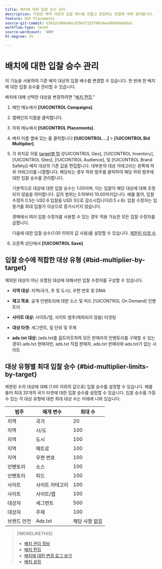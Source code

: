 ```yaml
---
title: 배치에 대한 입찰 승수 관리
description: 지정된 배치 대상의 입찰 배수를 만들고 편집하는 방법에 대해 알아봅니다.
feature: DSP Placements
source-git-commit: b3932c066e0ecd29e57152f0654ee4b0d9e0dda1
workflow-type: tm+mt
source-wordcount: '409'
ht-degree: 3%

---
```


# 배치에 대한 입찰 승수 관리

이 기능을 사용하여 기존 배치 대상의 입찰 배수를 변경할 수 있습니다. 한 번에 한 배치에 대한 입찰 승수를 관리할 수 있습니다.<!-- remove that line once we can edit multiple -->

배치에 대해 선택한 대상을 변경하려면 &quot;[배치 편집](/help/dsp/campaign-management/placements/placement-edit.md).&quot;

<!-- 
## Manage the Bid Multipliers for a Single Placement
-->

1. 메인 메뉴에서 **[!UICONTROL Campaigns]**.

1. 캠페인의 이름을 클릭합니다.

1. 하위 메뉴에서 **[!UICONTROL Placements]**.

1. 배치 이름 옆에 있는 를 클릭합니다  **[!UICONTROL ...]** > **[!UICONTROL Bid Multiplier]**.

1. 각 위치로 이동 [target별 탭](#bid-multiplier-by-target) ([!UICONTROL Geo], [!UICONTROL Inventory], [!UICONTROL Sites], [!UICONTROL Audience], 및 [!UICONTROL Brand Safety]) 배치 대상의 기존 값을 편집합니다. 대부분의 대상 카테고리는 왼쪽에 하위 카테고리를 나열합니다. 해당되는 경우 하위 범주를 클릭하여 해당 하위 범주에 대한 입찰 승수를 관리합니다.

   기본적으로 대상에 대한 입찰 승수는 1.00이며, 이는 입찰이 해당 대상에 대해 조정되지 않음을 의미합니다. 값의 범위는 0.10부터 10.00까지입니다. 예를 들어, 입찰 수정자 0.5는 USD 6 입찰을 USD 3으로 감소시킵니다(0.5 x 6). 입찰 수정자는 입찰가를 최대 입찰가 이상으로 증가시키지 않습니다.

   경매에서 여러 입찰 수정자를 사용할 수 있는 경우 적용 가능한 모든 입찰 수정자를 곱합니다.

   다음에 대한 입찰 승수(1.00 이외의 값 사용)를 설정할 수 있습니다. [제한된 타겟 수](#bid-multiplier-limits-by-target).

1. 오른쪽 상단에서 **[!UICONTROL Save]**.

## 입찰 승수에 적합한 대상 유형 {#bid-multiplier-by-target}

제외된 대상이 아닌 포함된 대상에 대해서만 입찰 수정자를 구성할 수 있습니다.

* **지역 대상**: 지역(국가, 주 및 도시), 우편 번호 및 DMA

* **재고 목표**: 공개 인벤토리에 대한 소스 및 피드 [!UICONTROL On Demand] 인벤토리

* **사이트 대상:** 사이트/앱, 사이트 범주(제외되지 않음) 타겟팅

* **대상 타겟:** 세그먼트, 일 단위 및 주제

* **ads.txt 대상:** (ads.txt를 옵트아웃하여 모든 판매자의 인벤토리를 구매할 수 있는 경우) ads.txt 판매자만, ads.txt 직접 판매자, ads.txt 판매자와 ads.txt가 없는 사이트 <!-- bid multipliers for the different subsets of inventory; not available when the placement targets only one subset -->

## 대상 유형별 최대 입찰 승수 {#bid-multiplier-limits-by-target}

제한된 수의 대상에 대해 (1.00 이외의 값으로) 입찰 승수를 설정할 수 있습니다. 예를 들어 최대 20개의 국가 타겟에 대한 입찰 승수를 설정할 수 있습니다. 입찰 승수를 가질 수 있는 각 대상 유형에 대한 최대 대상 수는 아래에 나와 있습니다.

| 범주 | 매개 변수 | 최대 수 |
| -------- | --------- | ----- |
| 지역 | 국가 | 20 |
| 지역 | 시/도 | 100 |
| 지역 | 도시 | 100 |
| 지역 | 메트로 | 100 |
| 지역 | 우편 번호 | 100 |
| 인벤토리 | 소스 | 100 |
| 인벤토리 | 피드 | 100 |
| 사이트 | 사이트 카테고리 | 100 |
| 사이트 | 사이트/앱 | 100 |
| 대상자 | 세그먼트 | 500 |
| 대상자 | 주제 | 100 |
| 브랜드 안전 | Ads.txt | 해당 사항 없음 |

>[!MORELIKETHIS]
>
>* [배치 관리 정보](placement-about.md)
>* [배치 편집](placement-edit.md)
>* [배치에 대한 변경 로그 보기](placement-change-log.md)
>* [배치 설정](placement-settings.md)
